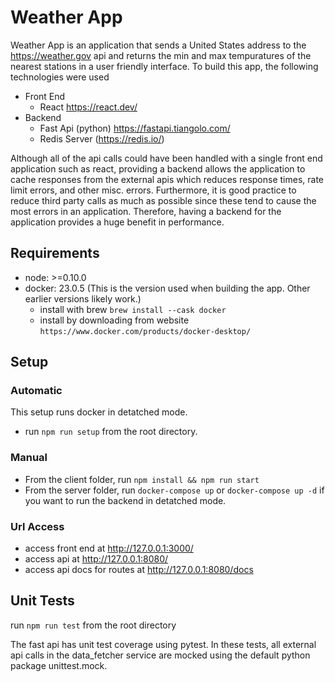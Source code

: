 # Weather App

Weather App is an application that sends a United States address to the https://weather.gov api and returns the min and max tempuratures of the nearest stations in a user friendly interface. To build this app, the following technologies were used

- Front End
  - React https://react.dev/
- Backend
  - Fast Api (python) https://fastapi.tiangolo.com/
  - Redis Server (https://redis.io/)

Although all of the api calls could have been handled with a single front end application such as react, providing a backend allows the application to cache responses from the external apis which reduces response times, rate limit errors, and other misc. errors. Furthermore, it is good practice to reduce third party calls as much as possible since these tend to cause the most errors in an application. Therefore, having a backend for the application provides a huge benefit in performance.



## Requirements
- node: >=0.10.0
- docker: 23.0.5 (This is the version used when building the app. Other earlier versions likely work.)
  - install with brew `brew install --cask docker`
  - install by downloading from website `https://www.docker.com/products/docker-desktop/`

## Setup

### Automatic
This setup runs docker in detatched mode.
- run `npm run setup` from the root directory.
### Manual
- From the client folder, run `npm install && npm run start`
- From the server folder, run `docker-compose up` or `docker-compose up -d` if you want to run the backend in detatched mode.
### Url Access
- access front end at http://127.0.0.1:3000/
- access api at http://127.0.0.1:8080/
- access api docs for routes at http://127.0.0.1:8080/docs


## Unit Tests
run `npm run test` from the root directory

The fast api has unit test coverage using pytest. In these tests, all external api calls in the data_fetcher service are mocked using the default python package unittest.mock.
